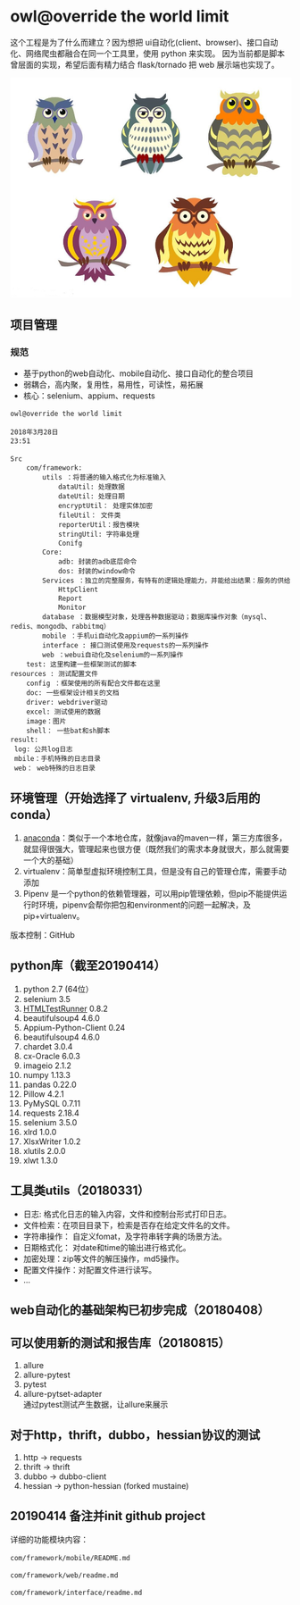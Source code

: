 # owl@override the world limit

这个工程是为了什么而建立？因为想把 ui自动化(client、browser)、接口自动化、网络爬虫都融合在同一个工具里，使用 python 来实现。
因为当前都是脚本曾层面的实现，希望后面有精力结合 flask/tornado 把 web 展示端也实现了。

![t](./resources/image/owl.jpg "owl")

## 项目管理

### 规范

* 基于python的web自动化、mobile自动化、接口自动化的整合项目
* 弱耦合，高内聚，复用性，易用性，可读性，易拓展
* 核心：selenium、appium、requests

```text
owl@override the world limit

2018年3月28日
23:51

Src
    com/framework:
        utils ：将普通的输入格式化为标准输入
            dataUtil: 处理数据
            dateUtil: 处理日期
            encryptUtil： 处理实体加密
            fileUtil： 文件类
            reporterUtil：报告模块
            stringUtil: 字符串处理
            Conifg
        Core:
            adb: 封装的adb底层命令
            dos: 封装的window命令
        Services ：独立的完整服务，有特有的逻辑处理能力，并能给出结果：服务的供给
            HttpClient
            Report
            Monitor
        database ：数据模型对象，处理各种数据驱动；数据库操作对象（mysql、redis、mongodb、rabbitmq）
        mobile ：手机ui自动化及appium的一系列操作
        interface : 接口测试使用及requests的一系列操作
        web ：webui自动化及selenium的一系列操作
    test: 这里构建一些框架测试的脚本
resources : 测试配置文件
    config ：框架使用的所有配合文件都在这里
    doc: 一些框架设计相关的文档
    driver: webdriver驱动
    excel: 测试使用的数据
    image：图片
    shell： 一些bat和sh脚本
result:
 log: 公共log日志
 mbile：手机特殊的日志目录
 web： web特殊的日志目录
```

## 环境管理（开始选择了 virtualenv, 升级3后用的 conda）

1. [anaconda](https://mirrors.tuna.tsinghua.edu.cn/help/anaconda/)：类似于一个本地仓库，就像java的maven一样，第三方库很多，就显得很强大，管理起来也很方便（既然我们的需求本身就很大，那么就需要一个大的基础）
2. virtualenv：简单型虚拟环境控制工具，但是没有自己的管理仓库，需要手动添加
3. Pipenv 是一个python的依赖管理器，可以用pip管理依赖，但pip不能提供运行时环境，pipenv会帮你把包和environment的问题一起解决，及pip+virtualenv。

版本控制：GitHub

## python库（截至20190414）

1. python 2.7 (64位）
2. selenium 3.5
3. [HTMLTestRunner](http://tungwaiyip.info/software/HTMLTestRunner.html) 0.8.2
4. beautifulsoup4                4.6.0
5. Appium-Python-Client          0.24
6. beautifulsoup4                4.6.0
7. chardet                       3.0.4
8. cx-Oracle                     6.0.3
9. imageio                       2.1.2
10. numpy                         1.13.3
11. pandas                        0.22.0
12. Pillow                        4.2.1
13. PyMySQL                       0.7.11
14. requests                      2.18.4
15. selenium                      3.5.0
16. xlrd                          1.0.0
17. XlsxWriter                    1.0.2
18. xlutils                       2.0.0
19. xlwt                          1.3.0

## 工具类utils（20180331）

* 日志: 格式化日志的输入内容，文件和控制台形式打印日志。
* 文件检索：在项目目录下，检索是否存在给定文件名的文件。
* 字符串操作： 自定义fomat，及字符串转字典的场景方法。
* 日期格式化： 对date和time的输出进行格式化。
* 加密处理：zip等文件的解压操作，md5操作。
* 配置文件操作：对配置文件进行读写。
* ...

## web自动化的基础架构已初步完成（20180408）

## 可以使用新的测试和报告库（20180815）

1. allure
2. allure-pytest
3. pytest
4. allure-pytset-adapter  
通过pytest测试产生数据，让allure来展示

## 对于http，thrift，dubbo，hessian协议的测试

1. http -> requests
2. thrift -> thrift
3. dubbo -> dubbo-client
4. hessian -> python-hessian (forked mustaine)

## 20190414 备注并init github project

详细的功能模块内容：

`com/framework/mobile/README.md`

`com/framework/web/readme.md`

`com/framework/interface/readme.md`
